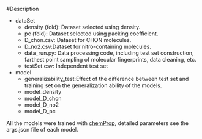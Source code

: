 #Description
+ dataSet
  + density (fold): Dataset selected using density.
  + pc (fold): Dataset selected using packing coefficient.
  + D_chon.csv: Dataset for CHON molecules.
  + D_no2.csv:Dataset for nitro-containing molecules.
  + data_run.py: Data processing code, including test set construction, farthest point sampling of molecular fingerprints, data cleaning, etc.
  + testSet.csv: Independent test set
+ model 
  + generalizability_test:Effect of the difference between test set and training set on the generalization ability of the models.
  + model_density
  + model_D_chon
  + model_D_no2
  + model_D_pc  
  
  
All the models were trained with [chemProp](https://github.com/chemprop/chemprop), detailed parameters see the args.json file of each model.

